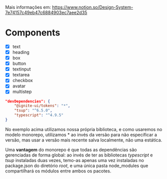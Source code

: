 Mais informações em:
https://www.notion.so/Design-System-7e74157c49eb47c6884903ec7aee2d35

# Components

- [x] text
- [x] heading
- [x] box
- [x] button
- [x] textinput
- [x] textarea
- [x] checkbox
- [x] avatar
- [x] multistep

```json
"devDependencies": {
    "@ignite-ui/tokens": "*",
    "tsup": "^6.5.0",
    "typescript": "^4.9.5"
}
```

No exemplo acima utilizamos nossa própria biblioteca, e como usaremos no modelo monorepo, utilizamos * ao invés da versão para não especificar a versão, mas usar a versão mais recente salva localmente, não uma estática.

Uma **vantagem** do monorepo é que todas as dependências são gerenciadas de forma global: ao invés de ter as bibliotecas *typescript* e *tsup* instaladas duas vezes, temo-as apenas uma vez instaladas no package.json do diretório *root*, e uma única pasta node_modules que compartilhará os módulos entre ambos os pacotes.